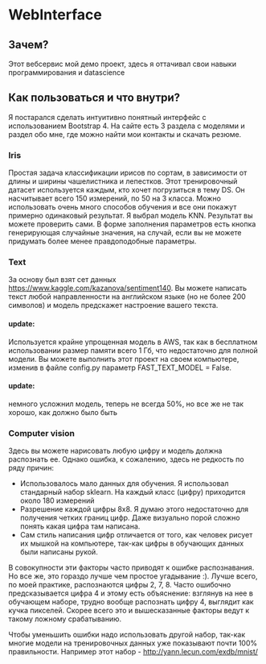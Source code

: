 # WebInterface
## Зачем?
Этот вебсервис мой демо проект, здесь я оттачивал свои навыки программирования и datascience
## Как пользоваться и что внутри?
Я постарался сделать интуитивно понятный интерфейс с использованием Bootstrap 4.
На сайте есть 3 раздела с моделями и раздел обо мне, где можно найти мои контакты и скачать резюме.
### Iris
Простая задача классификации ирисов по сортам, в зависимости от длины и ширины чашелистника и лепестков.
Этот тренировочный датасет используется каждым, кто хочет погрузиться в тему DS. Он насчитывает всего 150 измерений,
по 50 на 3 класса. Можно использовать очень много способов обучения и все они покажут примерно одинаковый результат. 
Я выбрал модель KNN. Результат вы можете проверить сами. В форме заполнения параметров есть кнопка генерирующая 
случайные значения, на случай, если вы не можете придумать более менее правдоподобные параметры.
### Text
За основу был взят сет данных https://www.kaggle.com/kazanova/sentiment140. Вы можете написать текст любой направленности
на английском языке (но не более 200 символов) и модель предскажет настроение вашего текста.
#### update:
Используется крайне упрощенная модель в AWS, так как в бесплатном использовании размер памяти всего 1 Гб, что недостаточно
для полной модели. Вы можете выполнить этот проект на своем компьютере, изменив в файле config.py параметр 
FAST_TEXT_MODEL = False. 
#### update:
немного усложнил модель, теперь не всегда 50%, но все же не так хорошо, как должно было быть
### Computer vision
Здесь вы можете нарисовать любую цифру и модель должна распознать ее. Однако ошибка, к сожалению, 
здесь не редкость по ряду причин:
- Использовалось мало данных для обучения. Я использовал стандарный набор sklearn. На каждый класс (цифру) приходится около
180 измерений
- Разрешение каждой цифры 8x8. Я думаю этого недостаточно для получения четких границ цифр. Даже визуально порой сложно 
понять какая цифра там написана.
- Сам стиль написания цифр отличается от того, как человек рисует их мышкой на компьютере, так-как цифры в обучающих данных
были написаны рукой.

В совокупности эти факторы часто приводят к ошибке распознавания. Но все же, это гораздо лучше чем простое угадывание :).
Лучше всего, по моей практике, распознаются цифры 2, 7, 8. Часто ошибочно предсказывается цифра 4 и этому есть объяснение:
взглянув на нее в обучающем наборе, трудно вообще распознать цифру 4, выглядит как кучка пикселей. Скорее всего это и 
вышесказанные факторы ведут к такому ложному срабатыванию. 

Чтобы уменьшить ошибки надо использовать другой набор, так-как многие модели на тренировочных данных уже показывают почти 
100% правильности. Например этот набор - http://yann.lecun.com/exdb/mnist/  
